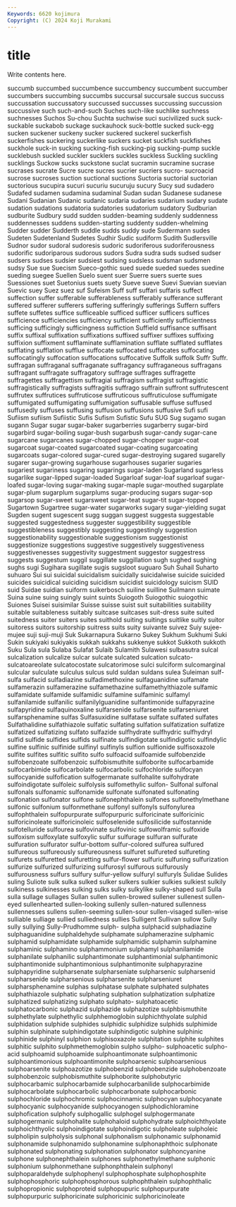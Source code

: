 ```yaml
---
Keywords: 6620 kojimura
Copyright: (C) 2024 Koji Murakami
---
```


# title

Write contents here.



 succumb succumbed succumbence
succumbency succumbent succumber succumbers succumbing succumbs succursal succursale succus succuss
succussation succussatory succussed succusses succussing succussion succussive such such-and-such Suches
such-like suchlike suchness suchnesses Suchos Su-chou Suchta suchwise suci sucivilized
suck suck- suckable suckabob suckage suckauhock suck-bottle sucked suck-egg sucken
suckener suckeny sucker suckered suckerel suckerfish suckerfishes suckering suckerlike suckers
sucket suckfish suckfishes suckhole suck-in sucking sucking-fish sucking-pig sucking-pump suckle
sucklebush suckled suckler sucklers suckles suckless Suckling suckling sucklings Suckow
sucks suckstone suclat sucramin sucramine sucrase sucrases sucrate Sucre sucre
sucres sucrier sucriers sucro- sucroacid sucrose sucroses suction suctional suctions
Suctoria suctorial suctorian suctorious sucupira sucuri sucuriu sucuruju sucury Sucy
sud sudadero Sudafed sudamen sudamina sudaminal Sudan sudan Sudanese sudanese
Sudani Sudanian Sudanic sudanic sudaria sudaries sudarium sudary sudate sudation
sudations sudatoria sudatories sudatorium sudatory Sudburian sudburite Sudbury sudd sudden
sudden-beaming suddenly suddenness suddennesses suddens sudden-starting suddenty sudden-whelming Sudder sudder
Sudderth suddle sudds suddy sude Sudermann sudes Sudeten Sudetenland Sudetes
Sudhir Sudic sudiform Sudith Sudlersville Sudnor sudor sudoral sudoresis sudoric
sudoriferous sudoriferousness sudorific sudoriparous sudorous sudors Sudra sudra suds sudsed
sudser sudsers sudses sudsier sudsiest sudsing sudsless sudsman sudsmen sudsy
Sue sue Suecism Sueco-gothic sued suede sueded suedes suedine sueding
suegee Suellen Suelo suent suer Suerre suers suerte sues Suessiones
suet Suetonius suets suety Sueve sueve Suevi Suevian suevian Suevic
suey Suez suez suf Sufeism Suff suff suffari suffaris suffect
suffection suffer sufferable sufferableness sufferably sufferance sufferant suffered sufferer sufferers
suffering sufferingly sufferings Suffern suffers suffete suffetes suffice sufficeable sufficed
sufficer sufficers suffices sufficience sufficiencies sufficiency sufficient sufficiently sufficientness sufficing
sufficingly sufficingness suffiction Suffield suffisance suffisant suffix suffixal suffixation suffixations
suffixed suffixer suffixes suffixing suffixion suffixment sufflaminate sufflamination sufflate sufflated
sufflates sufflating sufflation sufflue suffocate suffocated suffocates suffocating suffocatingly suffocation
suffocations suffocative Suffolk suffolk Suffr Suffr. suffragan suffraganal suffraganate suffragancy
suffraganeous suffragans suffragant suffragate suffragatory suffrage suffrages suffragette suffragettes suffragettism
suffragial suffragism suffragist suffragistic suffragistically suffragists suffragitis suffrago suffrain suffront
suffrutescent suffrutex suffrutices suffruticose suffruticous suffruticulose suffumigate suffumigated suffumigating suffumigation
suffusable suffuse suffused suffusedly suffuses suffusing suffusion suffusions suffusive Sufi
sufi Sufiism sufiism Sufiistic Sufis Sufism Sufistic Sufu SUG Sug
sugamo sugan sugann Sugar sugar sugar-baker sugarberries sugarberry sugar-bird sugarbird
sugar-boiling sugar-bush sugarbush sugar-candy sugar-cane sugarcane sugarcanes sugar-chopped sugar-chopper sugar-coat
sugarcoat sugar-coated sugarcoated sugar-coating sugarcoating sugarcoats sugar-colored sugar-cured sugar-destroying sugared
sugarelly sugarer sugar-growing sugarhouse sugarhouses sugarier sugaries sugariest sugariness sugaring
sugarings sugar-laden Sugarland sugarless sugarlike sugar-lipped sugar-loaded Sugarloaf sugar-loaf sugarloaf
sugar-loafed sugar-loving sugar-making sugar-maple sugar-mouthed sugarplate sugar-plum sugarplum sugarplums sugar-producing
sugars sugar-sop sugarsop sugar-sweet sugarsweet sugar-teat sugar-tit sugar-topped Sugartown Sugartree
sugar-water sugarworks sugary sugar-yielding sugat Sugden sugent sugescent sugg suggan
suggest suggesta suggestable suggested suggestedness suggester suggestibility suggestible suggestibleness suggestibly
suggesting suggestingly suggestion suggestionability suggestionable suggestionism suggestionist suggestionize suggestions suggestive
suggestively suggestiveness suggestivenesses suggestivity suggestment suggestor suggestress suggests suggestum suggil
suggillate suggillation sugh sughed sughing sughs sugi Sugihara sugillate sugis
sugsloot suguaro Suh Suhail Suharto suhuaro Sui sui suicidal suicidalism
suicidally suicidalwise suicide suicided suicides suicidical suiciding suicidism suicidist suicidology
suicism SUID suid Suidae suidian suiform suikerbosch suiline suilline Suilmann
suimate Suina suine suing suingly suint suints Suiogoth Suiogothic suiogothic
Suiones Suisei suisimilar Suisse suisse suist suit suitabilities suitability suitable
suitableness suitably suitcase suitcases suit-dress suite suited suitedness suiter suiters
suites suithold suiting suitings suitlike suitly suitor suitoress suitors suitorship
suitress suits suity suivante suivez Suiy sujee-mujee suji suji-muji Suk
Sukarnapura Sukarno Sukey Sukhum Sukhumi Suki Sukin sukiyaki sukiyakis sukkah
sukkahs sukkenye sukkot Sukkoth sukkoth Suku Sula sula Sulaba Sulafat
Sulaib Sulamith Sulawesi sulbasutra sulcal sulcalization sulcalize sulcar sulcate sulcated
sulcation sulcato- sulcatoareolate sulcatocostate sulcatorimose sulci sulciform sulcomarginal sulcular sulculate
sulculus sulcus suld suldan suldans sulea Suleiman sulf- sulfa sulfacid
sulfadiazine sulfadimethoxine sulfaguanidine sulfamate sulfamerazin sulfamerazine sulfamethazine sulfamethylthiazole sulfamic sulfamidate
sulfamide sulfamidic sulfamine sulfaminic sulfamyl sulfanilamide sulfanilic sulfanilylguanidine sulfantimonide sulfapyrazine
sulfapyridine sulfaquinoxaline sulfarsenide sulfarsenite sulfarseniuret sulfarsphenamine sulfas Sulfasuxidine sulfatase sulfate
sulfated sulfates Sulfathalidine sulfathiazole sulfatic sulfating sulfation sulfatization sulfatize sulfatized
sulfatizing sulfato sulfazide sulfhydrate sulfhydric sulfhydryl sulfid sulfide sulfides sulfids
sulfinate sulfindigotate sulfindigotic sulfindylic sulfine sulfinic sulfinide sulfinyl sulfinyls sulfion
sulfionide sulfisoxazole sulfite sulfites sulfitic sulfito sulfo sulfoacid sulfoamide sulfobenzide
sulfobenzoate sulfobenzoic sulfobismuthite sulfoborite sulfocarbamide sulfocarbimide sulfocarbolate sulfocarbolic sulfochloride sulfocyan
sulfocyanide sulfofication sulfogermanate sulfohalite sulfohydrate sulfoindigotate sulfoleic sulfolysis sulfomethylic sulfon-
Sulfonal sulfonal sulfonals sulfonamic sulfonamide sulfonate sulfonated sulfonating sulfonation sulfonator
sulfone sulfonephthalein sulfones sulfonethylmethane sulfonic sulfonium sulfonmethane sulfonyl sulfonyls sulfonylurea
sulfophthalein sulfopurpurate sulfopurpuric sulforicinate sulforicinic sulforicinoleate sulforicinoleic sulfoselenide sulfosilicide sulfostannide
sulfotelluride sulfourea sulfovinate sulfovinic sulfowolframic sulfoxide sulfoxism sulfoxylate sulfoxylic sulfur
sulfurage sulfuran sulfurate sulfuration sulfurator sulfur-bottom sulfur-colored sulfurea sulfured sulfureous
sulfureously sulfureousness sulfuret sulfureted sulfureting sulfurets sulfuretted sulfuretting sulfur-flower sulfuric
sulfuring sulfurization sulfurize sulfurized sulfurizing sulfurosyl sulfurous sulfurously sulfurousness sulfurs
sulfury sulfur-yellow sulfuryl sulfuryls Sulidae Sulides suling Suliote sulk sulka
sulked sulker sulkers sulkier sulkies sulkiest sulkily sulkiness sulkinesses sulking
sulks sulky sulkylike sulky-shaped sull Sulla sulla sullage sullages Sullan
sullen sullen-browed sullener sullenest sullen-eyed sullenhearted sullen-looking sullenly sullen-natured sullenness
sullennesses sullens sullen-seeming sullen-sour sullen-visaged sullen-wise sulliable sulliage sullied sulliedness
sullies Sulligent Sullivan sullow Sully sully sullying Sully-Prudhomme sulph- sulpha
sulphacid sulphadiazine sulphaguanidine sulphaldehyde sulphamate sulphamerazine sulphamic sulphamid sulphamidate sulphamide
sulphamidic sulphamin sulphamine sulphaminic sulphamino sulphammonium sulphamyl sulphanilamide sulphanilate sulphanilic
sulphantimonate sulphantimonial sulphantimonic sulphantimonide sulphantimonious sulphantimonite sulphapyrazine sulphapyridine sulpharsenate sulpharseniate
sulpharsenic sulpharsenid sulpharsenide sulpharsenious sulpharsenite sulpharseniuret sulpharsphenamine sulphas sulphatase sulphate
sulphated sulphates sulphathiazole sulphatic sulphating sulphation sulphatization sulphatize sulphatized sulphatizing
sulphato sulphato- sulphatoacetic sulphatocarbonic sulphazid sulphazide sulphazotize sulphbismuthite sulphethylate sulphethylic
sulphhemoglobin sulphichthyolate sulphid sulphidation sulphide sulphides sulphidic sulphidize sulphids sulphimide
sulphin sulphinate sulphindigotate sulphindigotic sulphine sulphinic sulphinide sulphinyl sulphion sulphisoxazole
sulphitation sulphite sulphites sulphitic sulphito sulphmethemoglobin sulpho sulpho- sulphoacetic sulpho-acid
sulphoamid sulphoamide sulphoantimonate sulphoantimonic sulphoantimonious sulphoantimonite sulphoarsenic sulphoarsenious sulphoarsenite sulphoazotize
sulphobenzid sulphobenzide sulphobenzoate sulphobenzoic sulphobismuthite sulphoborite sulphobutyric sulphocarbamic sulphocarbamide sulphocarbanilide
sulphocarbimide sulphocarbolate sulphocarbolic sulphocarbonate sulphocarbonic sulphochloride sulphochromic sulphocinnamic sulphocyan sulphocyanate
sulphocyanic sulphocyanide sulphocyanogen sulphodichloramine sulphofication sulphofy sulphogallic sulphogel sulphogermanate sulphogermanic
sulphohalite sulphohaloid sulphohydrate sulphoichthyolate sulphoichthyolic sulphoindigotate sulphoindigotic sulpholeate sulpholeic sulpholipin
sulpholysis sulphonal sulphonalism sulphonamic sulphonamid sulphonamide sulphonamido sulphonamine sulphonaphthoic sulphonate
sulphonated sulphonating sulphonation sulphonator sulphoncyanine sulphone sulphonephthalein sulphones sulphonethylmethane sulphonic
sulphonium sulphonmethane sulphonphthalein sulphonyl sulphoparaldehyde sulphophenyl sulphophosphate sulphophosphite sulphophosphoric sulphophosphorous
sulphophthalein sulphophthalic sulphopropionic sulphoproteid sulphopupuric sulphopurpurate sulphopurpuric sulphoricinate sulphoricinic sulphoricinoleate
